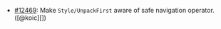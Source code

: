 * [#12469](https://github.com/rubocop/rubocop/issues/12469): Make `Style/UnpackFirst` aware of safe navigation operator. ([@koic][])
